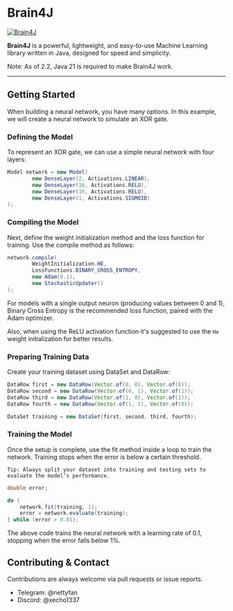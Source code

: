 # Brain4J

[![Brain4J](https://img.shields.io/badge/Brain4J-2.4-blue.svg)](https://github.com/xEcho1337/Brain4J)

**Brain4J** is a powerful, lightweight, and easy-to-use Machine Learning library written in Java, designed for speed and simplicity.

Note: As of 2.2, Java 21 is required to make Brain4J work.

---

## Getting Started

When building a neural network, you have many options. In this example, we will create a neural network to simulate an XOR gate.

### Defining the Model

To represent an XOR gate, we can use a simple neural network with four layers:

```java
Model network = new Model(
        new DenseLayer(2, Activations.LINEAR),
        new DenseLayer(16, Activations.RELU),
        new DenseLayer(16, Activations.RELU),
        new DenseLayer(1, Activations.SIGMOID)
);
```

### Compiling the Model

Next, define the weight initialization method and the loss function for training. Use the compile method as follows:

```java
network.compile(
        WeightInitialization.HE,
        LossFunctions.BINARY_CROSS_ENTROPY,
        new Adam(0.1),
        new StochasticUpdater()
);
```

For models with a single output neuron (producing values between 0 and 1), Binary Cross Entropy is the recommended loss function, paired with the Adam optimizer.

Also, when using the ReLU activation function it's suggested to use the `He` weight initialization for better results.

### Preparing Training Data

Create your training dataset using DataSet and DataRow:

```java
DataRow first = new DataRow(Vector.of(0, 0), Vector.of(0));
DataRow second = new DataRow(Vector.of(0, 1), Vector.of(1));
DataRow third = new DataRow(Vector.of(1, 0), Vector.of(1));
DataRow fourth = new DataRow(Vector.of(1, 1), Vector.of(0));

DataSet training = new DataSet(first, second, third, fourth);
```

### Training the Model

Once the setup is complete, use the fit method inside a loop to train the network. Training stops when the error is below a certain threshold.

	Tip: Always split your dataset into training and testing sets to evaluate the model’s performance.

```java
double error;

do {
    network.fit(training, 1);
    error = network.evaluate(training);
} while (error > 0.01);
```

The above code trains the neural network with a learning rate of 0.1, stopping when the error falls below 1%.

## Contributing & Contact

Contributions are always welcome via pull requests or issue reports.

- Telegram: @nettyfan
- Discord: @xecho1337
